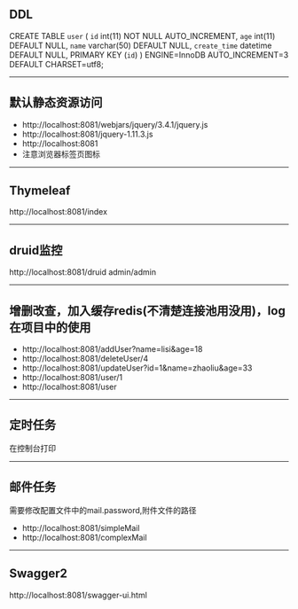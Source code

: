 ## DDL
CREATE TABLE `user` (
  `id` int(11) NOT NULL AUTO_INCREMENT,
  `age` int(11) DEFAULT NULL,
  `name` varchar(50) DEFAULT NULL,
  `create_time` datetime DEFAULT NULL,
  PRIMARY KEY (`id`)
) ENGINE=InnoDB AUTO_INCREMENT=3 DEFAULT CHARSET=utf8;
***
## 默认静态资源访问
* http://localhost:8081/webjars/jquery/3.4.1/jquery.js
* http://localhost:8081/jquery-1.11.3.js
* http://localhost:8081
* 注意浏览器标签页图标
***
## Thymeleaf
http://localhost:8081/index
***
## druid监控
http://localhost:8081/druid  admin/admin
***
## 增删改查，加入缓存redis(不清楚连接池用没用)，log在项目中的使用
* http://localhost:8081/addUser?name=lisi&age=18
* http://localhost:8081/deleteUser/4
* http://localhost:8081/updateUser?id=1&name=zhaoliu&age=33
* http://localhost:8081/user/1
* http://localhost:8081/user
***
## 定时任务
在控制台打印
***
## 邮件任务
需要修改配置文件中的mail.password,附件文件的路径
* http://localhost:8081/simpleMail
* http://localhost:8081/complexMail
***
## Swagger2
http://localhost:8081/swagger-ui.html
